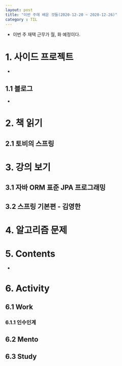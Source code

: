 ```yaml
---
layout: post
title: "이번 주에 배운 것들(2020-12-20 ~ 2020-12-26)"
category : TIL
---
```


- 이번 주 재택 근무가 월, 화 예정이다.



# 1. 사이드 프로젝트

- 

  

## 1.1 블로그

- 



# 2. 책 읽기

## 2.1 토비의 스프링



# 3. 강의 보기

## 3.1 자바 ORM 표준 JPA 프로그래밍

## 3.2 스프링 기본편 - 김영한 



# 4. 알고리즘 문제






# 5. Contents

- 

# 6. Activity

## 6.1 Work

### 6.1.1 인수인계



## 6.2 Mento



## 6.3 Study

